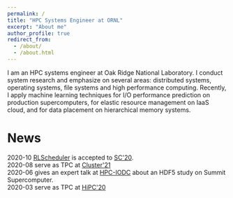 ```yaml
---
permalink: /
title: "HPC Systems Engineer at ORNL"
excerpt: "About me"
author_profile: true
redirect_from: 
  - /about/
  - /about.html
---
```


I am an HPC systems engineer at Oak Ridge National Laboratory. I conduct system research and emphasize on several areas: distributed systems, operating systems, file systems and high performance computing. Recently, I apply machine learning techniques for I/O performance prediction on production supercomputers, for elastic resource management on IaaS cloud, and for data placement on hierarchical memory systems.

News
======
2020-10 [RLScheduler](https://xiexbing.github.io/publication/2020-11-rlscheduler-sc20) is accepted to [SC'20](https://sc20.supercomputing.org/).
<br>2020-08 serve as TPC at [Cluster'21](https://clustercomp.org/2021/program/)
<br>2020-06 gives an expert talk at [HPC-IODC](https://hps.vi4io.org/events/2020/iodc) about an HDF5 study on Summit Supercomputer. 
<br>2020-03 serve as TPC at [HiPC'20](https://hipc.org/)
